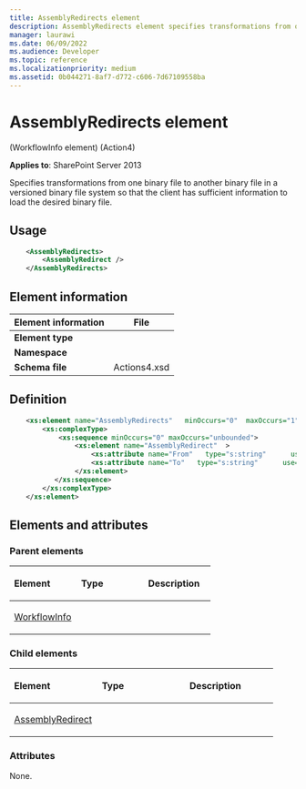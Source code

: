 ```yaml
---
title: AssemblyRedirects element
description: AssemblyRedirects element specifies transformations from one binary file to another in a versioned binary file system.
manager: laurawi
ms.date: 06/09/2022
ms.audience: Developer
ms.topic: reference
ms.localizationpriority: medium
ms.assetid: 0b044271-8af7-d772-c606-7d67109558ba
---
```


# AssemblyRedirects element

(WorkflowInfo element) (Action4)

**Applies to**: SharePoint Server 2013

Specifies transformations from one binary file to another binary file in a versioned binary file system so that the client has sufficient information to load the desired binary file.

## Usage

```XML
    <AssemblyRedirects>
        <AssemblyRedirect />
    </AssemblyRedirects>
```

## Element information

| Element information  | File  |
|---|---|
| **Element type**  |  |
| **Namespace**     |  |
| **Schema file**   | Actions4.xsd |

## Definition

```XML
    <xs:element name="AssemblyRedirects"   minOccurs="0"  maxOccurs="1" >
        <xs:complexType>
            <xs:sequence minOccurs="0" maxOccurs="unbounded">
                <xs:element name="AssemblyRedirect"  >
                    <xs:attribute name="From"   type="s:string"      use="required"  />
                    <xs:attribute name="To"   type="s:string"      use="required"  />
                </xs:element>
           </xs:sequence>
        </xs:complexType>
    </xs:element>
```

## Elements and attributes

### Parent elements

<table>
<colgroup>
<col width="33%" />
<col width="33%" />
<col width="33%" />
</colgroup>
<thead>
<tr class="header">
<th align="left"><p>Element</p></th>
<th align="left"><p>Type</p></th>
<th align="left"><p>Description</p></th>
</tr>
</thead>
<tbody>
<tr class="odd">
<td align="left"><p><a href="workflowinfo-element-action4.md">WorkflowInfo</a></p></td>
<td align="left"><p></p></td>
<td align="left"><p></p></td>
</tr>
</tbody>
</table>

### Child elements

<table>
<colgroup>
<col width="33%" />
<col width="33%" />
<col width="33%" />
</colgroup>
<thead>
<tr class="header">
<th align="left"><p>Element</p></th>
<th align="left"><p>Type</p></th>
<th align="left"><p>Description</p></th>
</tr>
</thead>
<tbody>
<tr class="odd">
<td align="left"><p><a href="assemblyredirect-element-assemblyredirects-elementworkflowinfo-elementaction4.md">AssemblyRedirect</a></p></td>
<td align="left"><p></p></td>
<td align="left"><p></p></td>
</tr>
</tbody>
</table>

### Attributes

None.
